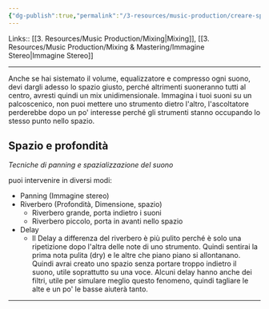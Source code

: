 ```yaml
---
{"dg-publish":true,"permalink":"/3-resources/music-production/creare-spazio-nel-mix-immgine-stereo/"}
---
```


Links:: [[3. Resources/Music Production/Mixing\|Mixing]], [[3. Resources/Music Production/Mixing & Mastering/Immagine Stereo\|Immagine Stereo]]

---
Anche se hai sistemato il volume, equalizzatore e compresso ogni suono, devi dargli adesso lo spazio giusto, perché altrimenti suoneranno tutti al centro, avresti quindi un mix unidimensionale. Immagina i tuoi suoni su un palcoscenico, non puoi mettere uno strumento dietro l'altro, l'ascoltatore perderebbe dopo un po' interesse perché gli strumenti stanno occupando lo stesso punto nello spazio.

## Spazio e profondità

_Tecniche di panning e spazializzazione del suono_

puoi intervenire in diversi modi:
- Panning (Immagine stereo)
- Riverbero (Profondità, Dimensione, spazio)
	- Riverbero grande, porta indietro i suoni
	- Riverbero piccolo, porta in avanti nello spazio
- Delay
	- Il Delay a differenza del riverbero è più pulito perché è solo una ripetizione dopo l'altra delle note di uno strumento. Quindi sentirai la prima nota pulita (dry) e le altre che piano piano si allontanano. Quindi avrai creato uno spazio senza portare troppo indietro il suono, utile soprattutto su una voce. Alcuni delay hanno anche dei filtri, utile per simulare meglio questo fenomeno, quindi tagliare le alte e un po' le basse aiuterà tanto. 



---


